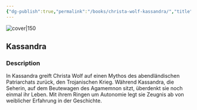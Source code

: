 ```yaml
---
{"dg-publish":true,"permalink":"/books/christa-wolf-kassandra/","title":"\"Kassandra\"","tags":["classic","retelling","myth","contemporary"]}
---
```




![cover|150](http://books.google.com/books/content?id=X-U7CgAAQBAJ&printsec=frontcover&img=1&zoom=1&edge=curl&source=gbs_api)

## Kassandra

### Description

In Kassandra greift Christa Wolf auf einen Mythos des abendländischen Patriarchats zurück, den Trojanischen Krieg. Während Kassandra, die Seherin, auf dem Beutewagen des Agamemnon sitzt, überdenkt sie noch einmal ihr Leben. Mit ihrem Ringen um Autonomie legt sie Zeugnis ab von weiblicher Erfahrung in der Geschichte.
```